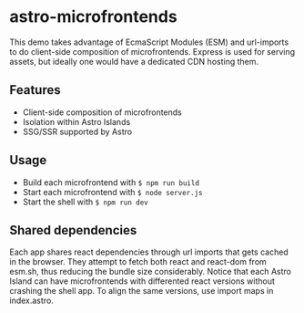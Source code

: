 # astro-microfrontends

This demo takes advantage of EcmaScript Modules (ESM) and url-imports to do client-side composition of microfrontends. Express is used for serving assets, but ideally one would have a dedicated CDN hosting them.

## Features

- Client-side composition of microfrontends
- Isolation within Astro Islands
- SSG/SSR supported by Astro

## Usage

- Build each microfrontend with `$ npm run build`
- Start each microfrontend with `$ node server.js`
- Start the shell with `$ npm run dev`

## Shared dependencies

Each app shares react dependencies through url imports that gets cached in the browser. They attempt to fetch both react and react-dom from esm.sh, thus reducing the bundle size considerably. Notice that each Astro Island can have microfrontends with differented react versions without crashing the shell app. To align the same versions, use import maps in index.astro.
